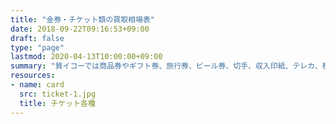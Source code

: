 ```yaml
---
title: "金券・チケット類の買取相場表"
date: 2018-09-22T09:16:53+09:00
draft: false
type: "page"
lastmod: 2020-04-13T10:00:00+09:00
summary: "質イコーでは商品券やギフト券、旅行券、ビール券、切手、収入印紙、テレカ、株主優待券などの金券類を１枚から買取をさせていただいております。一覧表に掲載のない場合はお気軽にお問い合わせください。"
resources:
- name: card
  src: ticket-1.jpg
  title: チケット各種
---
```


